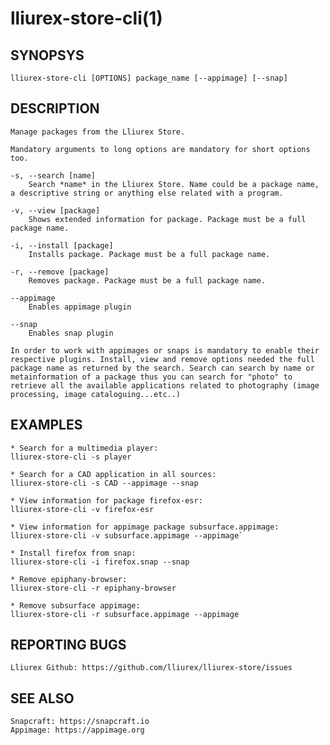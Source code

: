 # lliurex-store-cli(1)

## SYNOPSYS
	lliurex-store-cli [OPTIONS] package_name [--appimage] [--snap]

## DESCRIPTION
	Manage packages from the Lliurex Store.
	
	Mandatory arguments to long options are mandatory for short options too.

	-s, --search [name]
		Search *name* in the Lliurex Store. Name could be a package name, a descriptive string or anything else related with a program.

	-v, --view [package]
		Shows extended information for package. Package must be a full package name.

	-i, --install [package]
		Installs package. Package must be a full package name.

	-r, --remove [package]
		Removes package. Package must be a full package name.

	--appimage
		Enables appimage plugin

	--snap
		Enables snap plugin

	In order to work with appimages or snaps is mandatory to enable their respective plugins. Install, view and remove options needed the full package name as returned by the search. Search can search by name or metainformation of a package thus you can search for "photo" to retrieve all the available applications related to photography (image processing, image cataloguing...etc..)

## EXAMPLES
	* Search for a multimedia player:
	lliurex-store-cli -s player

	* Search for a CAD application in all sources:
	lliurex-store-cli -s CAD --appimage --snap

	* View information for package firefox-esr:
	lliurex-store-cli -v firefox-esr

	* View information for appimage package subsurface.appimage:
	lliurex-store-cli -v subsurface.appimage --appimage`

	* Install firefox from snap:
	lliurex-store-cli -i firefox.snap --snap

	* Remove epiphany-browser:
	lliurex-store-cli -r epiphany-browser

	* Remove subsurface appimage:
	lliurex-store-cli -r subsurface.appimage --appimage

## REPORTING BUGS
	Lliurex Github: https://github.com/lliurex/lliurex-store/issues

## SEE ALSO
	Snapcraft: https://snapcraft.io
	Appimage: https://appimage.org
